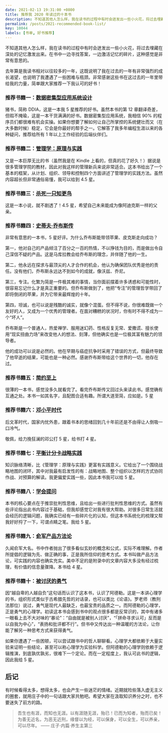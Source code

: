 ```yaml
---
date: 2021-02-13 19:31:00 +0800
title: 推荐我 2020 年读过的十本书
description: 不知道其他人怎么样，我在读书的过程中有时会迸发出一些小火花，将过去埋藏在深处的记忆激发出来。在书中一边寻找答案，一边激活记忆的碎片，这种感觉是非常有意思的。去年算是我读书相对以往较多的一年，这既说明了我在过去的一年有非常强烈的成长渴望，也说明了我遭遇了一些困难与瓶颈。非常感谢这些书在这过去的一年里带给我的力量，简单跟大家推荐一下我认可的好书！
permalink: /posts/2021-recommended-book-list/
key: 10044
labels: [书单, 好书推荐]
---
```


不知道其他人怎么样，我在读书的过程中有时会迸发出一些小火花，将过去埋藏在深处的记忆激发出来。在书中一边寻找答案，一边激活记忆的碎片，这种感觉是非常有意思的。

去年算是我读书相对以往较多的一年，这既说明了我在过去的一年有非常强烈的成长渴望，也说明了我遭遇了一些困难与瓶颈。非常感谢这些书在这过去的一年里带给我的力量，简单跟大家推荐一下我认可的好书！

### 推荐书籍一：[数据密集型应用系统设计](https://book.douban.com/subject/30329536/)

猪书，简称 DDIA，这是一本我 5 星推荐的好书。虽然本书的第 12 章翻译奇差，但瑕不掩瑜，这是一本干货满满的好书。数据密集型应用系统，我相信 90% 的程序员们都很难有机会实操。如果你想要了解如何让自己所掌控的系统健壮而又（在大多数时候）稳定，它会是你最好的帮手之一。它解答了我多年编程生涯以来的各种疑问，推荐给所有 1 年以上工作经验的后端伙伴们。

### 推荐书籍二：[管理学：原理与实践](https://book.douban.com/subject/3393766/)

又是一本巨厚无比的书（虽然我是在 Kindle 上看的，但真的花了好久！）据说是很多管理学院的教材，因此对我这样的管理新兵来说非常适合。这本书给出了一个基本的框架，从计划、组织、领导和控制四个方面讲述了管理学的实践方法。虽然内容超长但非常通俗易懂，我可以给到 4.5 星。

### 推荐书籍三：[杀死一只知更鸟](https://book.douban.com/subject/26879778/)

这是一本小说，就不剧透了！4.5 星，希望自己未来能成为像阿迪克斯一样的父亲。

### 推荐书籍四：[史蒂夫·乔布斯传](https://book.douban.com/subject/6798611/)

非常有意思的一本书，5 星好评。为什么乔布斯能带领苹果、皮克斯走向成功？

第一，他对自己的产品倾注了百分之一百的热情，不以挣钱为目的，而是做出令自己深信不疑的产品。这是马库拉教会给乔布斯的理念，并伴随了他的一生。

第二，他永远在探求与最顶尖的人才合作的机会，他认为确保团队优秀是他的责任。没有他们，乔布斯永远达不到如今的成就，像沃兹、乔尼。

第三，专注。化繁为简是一件极其难的事情，当你面前摆着许多诱惑和可能性时，很容易忘记什么才是真正重要的。但乔布斯做到了，他把“专注”的管理哲学带回了即将倒闭的苹果，并为它带来最辉煌的十年。

第四，坦诚，也可以说是残酷的诚实，就像个混蛋。但不得不说，你很难既做一个友好的人，又成为一个优秀的管理者。在面对糟糕的状况时，你有时不得不成为一个“坏人”。

乔布斯是一个普通人，热爱禅学、服用迷幻药、性格反复无常、爱撒谎、擅长使用“现实扭曲力场”来改变他人的想法、刻薄，但他确实也是一位极其富有魅力的领导者。

他的成功可以说是必然的。他在早期与癌症抗争时采用了错误的方式，但最终导致了他早逝的结果，可能也是一种必然。感谢乔布斯带给这个世界的一切，他存在过。

### 推荐书籍五：[简约至上](https://book.douban.com/subject/30253370/)

很薄的一本书，感觉没多久就看完了。看完乔布斯传又回过头来读此书。感觉确有互通之处。本书一如其名字，且配图合适有趣。所谓大道至简，应如是。5 星

### 推荐书籍六：[邓小平时代](https://book.douban.com/subject/20424526/)

后文革时代，国家内忧外患，跟着书本的思绪回到几十年前还是不由得让人倒吸一口冷气。

敬佩，给力挽狂澜的邓公打 5 星，给书打 4 星。

### 推荐书籍七：[平衡计分卡战略实践](https://book.douban.com/subject/3576464/)

知识脉络清晰，比《管理学：原理与实践》更富有实践意义。它给出了一个围绕战略地图的闭环，其中对我最有启发性的有：战略地图、整个组织以怎样的方式协同作战、对预算的解读。我更偏爱实践一些，因此本书我可以给 5 星。

### 推荐书籍八：[学会提问](https://book.douban.com/subject/20428922/)

本书的核心要点在于推崇批判性思维，且给出一些进行批判性思维的方式。虽然有些评论指出此书内容过于基础，但我却感觉它对我有很大帮助。对很多日常生活就会经历的逻辑问题，我确实已经有一些碎片化的认知，但这本书系统化的梳理又帮我好好捋了一下，可谓点睛之笔。我给 5 星。

### 推荐书籍九：[俞军产品方法论](https://book.douban.com/subject/34907971/)

久闻俞军大名。书中作者抛出了很多看似玄妙的概念和公式，实际不难理解。作者所提倡的逻辑为先、做正确的事，正是我所信仰的思考方式。本书叫做产品方法论，可实践的内容也确实充实。美中不足的是附录中的文章内容大多没有经过梳理，有价值的信息量骤降。本书给 4 星。

### 推荐书籍十：[被讨厌的勇气](https://book.douban.com/subject/26369699/)

因“越自卑的人越自负”这句话而认识了这本书，认识了阿德勒。这是一本讲心理学的书，组织形式类似于古希腊先哲的对话录，也可以类比《论语》。罗老师（教刑法那位）说过，勇气是现代人最缺乏，也最宝贵的品质之一。而阿德勒的心理学，正是勇气的心理学。初读这本书会感到书中的观点很多都是反常识的，其中有诸多一眼看上去不大对味的“暴论”：“自由就是被别人讨厌”，“「拼命寻求认可」反而是以自我为中心”，“表扬和批评都不行”。但书中又传达出一种温暖的方法论，让你能了解另一种思考方式来获得勇气。

如果你遭遇了一些困顿，可以尝试跟书中的哲人聊聊看。心理学大都依赖于大量实验来证明一些结论，甚至可以称心理学为实验科学。但阿德勒的心理学则依赖于逻辑推演，到底孰优孰劣，很难下一个定论。而在一定程度上，我认可此书的逻辑，因此我给 5 星。

## 后记

有时候看得太多，想得太多，也会产生一些迷茫的情绪。近期就险些落入虚无主义的圈套，就用庄子中的一句话跟大家共勉吧。希望大家在汲取知识养分之时，也不要迷失了前方的路。

> 吾生也有涯，而知也无涯。以有涯随无涯，殆已！已而为知者，殆而已矣！为善无近名，为恶无近刑，缘督以为经，可以保身，可以全生，可以养亲，可以尽年。 —— 庄子·内篇·养生主第三
